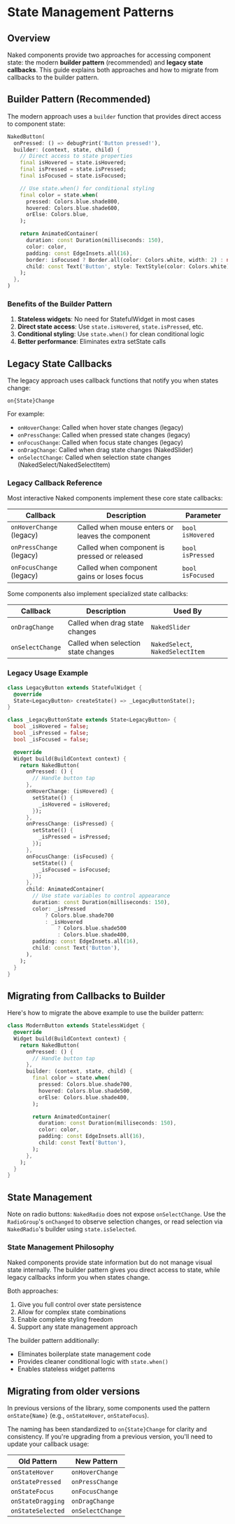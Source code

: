 # State Management Patterns

## Overview

Naked components provide two approaches for accessing component state: the modern **builder pattern** (recommended) and **legacy state callbacks**. This guide explains both approaches and how to migrate from callbacks to the builder pattern.

## Builder Pattern (Recommended)

The modern approach uses a `builder` function that provides direct access to component state:

```dart
NakedButton(
  onPressed: () => debugPrint('Button pressed!'),
  builder: (context, state, child) {
    // Direct access to state properties
    final isHovered = state.isHovered;
    final isPressed = state.isPressed;
    final isFocused = state.isFocused;

    // Use state.when() for conditional styling
    final color = state.when(
      pressed: Colors.blue.shade800,
      hovered: Colors.blue.shade600,
      orElse: Colors.blue,
    );

    return AnimatedContainer(
      duration: const Duration(milliseconds: 150),
      color: color,
      padding: const EdgeInsets.all(16),
      border: isFocused ? Border.all(color: Colors.white, width: 2) : null,
      child: const Text('Button', style: TextStyle(color: Colors.white)),
    );
  },
)
```

### Benefits of the Builder Pattern

1. **Stateless widgets**: No need for StatefulWidget in most cases
2. **Direct state access**: Use `state.isHovered`, `state.isPressed`, etc.
3. **Conditional styling**: Use `state.when()` for clean conditional logic
4. **Better performance**: Eliminates extra setState calls

## Legacy State Callbacks

The legacy approach uses callback functions that notify you when states change:

```
on{State}Change
```

For example:
- `onHoverChange`: Called when hover state changes (legacy)
- `onPressChange`: Called when pressed state changes (legacy)
- `onFocusChange`: Called when focus state changes (legacy)
- `onDragChange`: Called when drag state changes (NakedSlider)
- `onSelectChange`: Called when selection state changes (NakedSelect/NakedSelectItem)

### Legacy Callback Reference

Most interactive Naked components implement these core state callbacks:

| Callback | Description | Parameter |
|----------|-------------|-----------|
| `onHoverChange` (legacy) | Called when mouse enters or leaves the component | `bool isHovered` |
| `onPressChange` (legacy) | Called when component is pressed or released | `bool isPressed` |
| `onFocusChange` (legacy) | Called when component gains or loses focus | `bool isFocused` |

Some components also implement specialized state callbacks:

| Callback | Description | Used By |
|----------|-------------|---------|
| `onDragChange` | Called when drag state changes | `NakedSlider` |
| `onSelectChange` | Called when selection state changes | `NakedSelect`, `NakedSelectItem` |

### Legacy Usage Example

```dart
class LegacyButton extends StatefulWidget {
  @override
  State<LegacyButton> createState() => _LegacyButtonState();
}

class _LegacyButtonState extends State<LegacyButton> {
  bool _isHovered = false;
  bool _isPressed = false;
  bool _isFocused = false;

  @override
  Widget build(BuildContext context) {
    return NakedButton(
      onPressed: () {
        // Handle button tap
      },
      onHoverChange: (isHovered) {
        setState(() {
          _isHovered = isHovered;
        });
      },
      onPressChange: (isPressed) {
        setState(() {
          _isPressed = isPressed;
        });
      },
      onFocusChange: (isFocused) {
        setState(() {
          _isFocused = isFocused;
        });
      },
      child: AnimatedContainer(
        // Use state variables to control appearance
        duration: const Duration(milliseconds: 150),
        color: _isPressed
            ? Colors.blue.shade700
            : _isHovered
                ? Colors.blue.shade500
                : Colors.blue.shade400,
        padding: const EdgeInsets.all(16),
        child: const Text('Button'),
      ),
    );
  }
}
```

## Migrating from Callbacks to Builder

Here's how to migrate the above example to use the builder pattern:

```dart
class ModernButton extends StatelessWidget {
  @override
  Widget build(BuildContext context) {
    return NakedButton(
      onPressed: () {
        // Handle button tap
      },
      builder: (context, state, child) {
        final color = state.when(
          pressed: Colors.blue.shade700,
          hovered: Colors.blue.shade500,
          orElse: Colors.blue.shade400,
        );

        return AnimatedContainer(
          duration: const Duration(milliseconds: 150),
          color: color,
          padding: const EdgeInsets.all(16),
          child: const Text('Button'),
        );
      },
    );
  }
}
```

## State Management

Note on radio buttons: `NakedRadio` does not expose `onSelectChange`. Use the `RadioGroup`'s `onChanged` to observe selection changes, or read selection via `NakedRadio`'s builder using `state.isSelected`.

### State Management Philosophy

Naked components provide state information but do not manage visual state internally. The builder pattern gives you direct access to state, while legacy callbacks inform you when states change.

Both approaches:
1. Give you full control over state persistence
2. Allow for complex state combinations
3. Enable complete styling freedom
4. Support any state management approach

The builder pattern additionally:
- Eliminates boilerplate state management code
- Provides cleaner conditional logic with `state.when()`
- Enables stateless widget patterns

## Migrating from older versions

In previous versions of the library, some components used the pattern `onState{Name}` (e.g., `onStateHover`, `onStateFocus`). 

The naming has been standardized to `on{State}Change` for clarity and consistency. If you're upgrading from a previous version, you'll need to update your callback usage:

| Old Pattern | New Pattern |
|-------------|-------------|
| `onStateHover` | `onHoverChange` |
| `onStatePressed` | `onPressChange` |
| `onStateFocus` | `onFocusChange` |
| `onStateDragging` | `onDragChange` |
| `onStateSelected` | `onSelectChange` |
